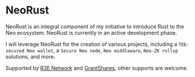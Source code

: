 # NeoRust
NeoRust is an integral component of my initiative to introduce Rust to the Neo ecosystem. NeoRust is currently in an active development phase.

I will leverage NeoRust for the creation of various projects, including a `TEE-secured Neo wallet`, a `Secure Neo node`, `Neo middleware`, `Neo-ZK rollup` solutions, and more.

Supported by [R3E Network](https://github.com/R3E-Network) and [GrantShares](https://grantshares.io/app/details/155b825697b61f9f95292c8e466f6891), other supports are welcome.
